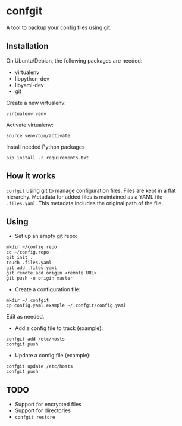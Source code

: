 confgit
=======
A tool to backup your config files using git.

Installation
------------

On Ubuntu/Debian, the following packages are needed:
* virtualenv
* libpython-dev
* libyaml-dev
* git

Create a new virtualenv:
```
virtualenv venv
```

Activate virtualenv:
```
source venv/bin/activate
```

Install needed Python packages
```
pip install -r requirements.txt
```

How it works
------------
`confgit` using git to manage configuration files.
Files are kept in a flat hierarchy.  Metadata for
added files is maintained as a YAML file `.files.yaml`.
This metadata includes the original path of the file.

Using
-----

* Set up an empty git repo:
```
mkdir ~/config.repo
cd ~/config.repo
git init .
touch .files.yaml
git add .files.yaml
git remote add origin <remote URL>
git push -u origin master
```

* Create a configuration file:
```
mkdir ~/.confgit
cp config.yaml.example ~/.confgit/config.yaml
```
Edit as needed.

* Add a config file to track (example):
```
confgit add /etc/hosts
confgit push
```

* Update a config file (example):
```
confgit update /etc/hosts
confgit push
```

TODO
----
* Support for encrypted files
* Support for directories
* `confgit restore`
